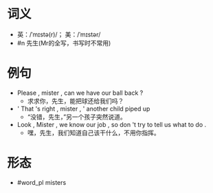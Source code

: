 # 词义
- 英：/ˈmɪstə(r)/； 美：/ˈmɪstər/
- #n 先生(Mr的全写，书写时不常用)
# 例句
- Please , mister , can we have our ball back ?
	- 求求你，先生，能把球还给我们吗？
- ' That 's right , mister , ' another child piped up
	- “没错，先生，”另一个孩子突然说道。
- Look , Mister , we know our job , so don 't try to tell us what to do .
	- 嘿，先生，我们知道自己该干什么，不用你指挥。
# 形态
- #word_pl misters
